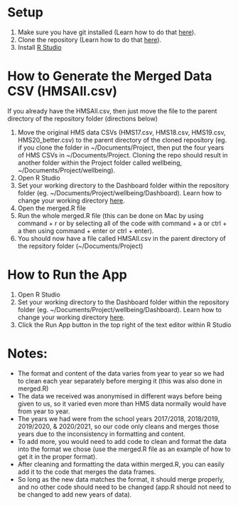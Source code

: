# Setup
1. Make sure you have git installed (Learn how to do that [here](https://github.com/git-guides/install-git)).
2. Clone the repository (Learn how to do that [here](https://docs.github.com/en/repositories/creating-and-managing-repositories/cloning-a-repository)).
3. Install [R Studio](https://www.rstudio.com/products/rstudio/download/)

# How to Generate the Merged Data CSV (HMSAll.csv)
If you already have the HMSAll.csv, then just move the file to the parent directory of the repository folder (directions below)

1. Move the original HMS data CSVs (HMS17.csv, HMS18.csv, HMS19.csv, HMS20_better.csv) to the parent directory of the cloned repository (eg. if you clone the folder in ~/Documents/Project, then put the four years of HMS CSVs in ~/Documents/Project. Cloning the repo should result in another folder within the Project folder called wellbeing, ~/Documents/Project/wellbeing).
2. Open R Studio
3. Set your working directory to the Dashboard folder within the repository folder (eg. ~/Documents/Project/wellbeing/Dashboard). Learn how to change your working directory [here](https://support.rstudio.com/hc/en-us/articles/200711843-Working-Directories-and-Workspaces-in-the-RStudio-IDE).
4. Open the merged.R file
5. Run the whole merged.R file (this can be done on Mac by using command + r or by selecting all of the code with command + a or ctrl + a then using command + enter or ctrl + enter).
6. You should now have a file called HMSAll.csv in the parent directory of the repsitory folder (~/Documents/Project)

# How to Run the App
1. Open R Studio
2. Set your working directory to the Dashboard folder within the repository folder (eg. ~/Documents/Project/wellbeing/Dashboard). Learn how to change your working directory [here](https://support.rstudio.com/hc/en-us/articles/200711843-Working-Directories-and-Workspaces-in-the-RStudio-IDE).
3. Click the Run App button in the top right of the text editor within R Studio

# Notes:
- The format and content of the data varies from year to year so we had to clean each year separately before merging it (this was also done in merged.R)
- The data we received was anonymised in different ways before being given to us, so it varied even more than HMS data normally would have from year to year.
- The years we had were from the school years 2017/2018, 2018/2019, 2019/2020, & 2020/2021, so our code only cleans and merges those years due to the inconsistency in formatting and content.
- To add more, you would need to add code to clean and format the data into the format we chose (use the merged.R file as an example of how to get it in the proper format). 
- After cleaning and formatting the data within merged.R, you can easily add it to the code that merges the data frames.
- So long as the new data matches the format, it should merge properly, and no other code should need to be changed (app.R should not need to be changed to add new years of data).

